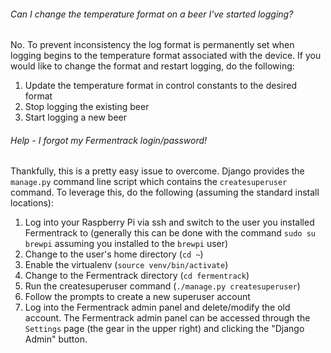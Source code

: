 

###### Can I change the temperature format on a beer I've started logging?

No. To prevent inconsistency the log format is permanently set when logging begins to the temperature format associated with the device. If you would like to change the format and restart logging, do the following:

 1. Update the temperature format in control constants to the desired format
 2. Stop logging the existing beer
 3. Start logging a new beer


###### Help - I forgot my Fermentrack login/password!

Thankfully, this is a pretty easy issue to overcome. Django provides the `manage.py` command line script which contains the `createsuperuser` command. To leverage this, do the following (assuming the standard install locations):
 
 1. Log into your Raspberry Pi via ssh and switch to the user you installed Fermentrack to (generally this can be done with the command `sudo su brewpi` assuming you installed to the `brewpi` user)
 2. Change to the user's home directory (`cd ~`)
 3. Enable the virtualenv (`source venv/bin/activate`)
 4. Change to the Fermentrack directory (`cd fermentrack`)
 5. Run the createsuperuser command (`./manage.py createsuperuser`)
 6. Follow the prompts to create a new superuser account
 7. Log into the Fermentrack admin panel and delete/modify the old account. The Fermentrack admin panel can be accessed through the `Settings` page (the gear in the upper right) and clicking the "Django Admin" button.
